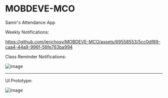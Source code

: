 # MOBDEVE-MCO
Samir's Attendance App

Weekly Notifications:

https://github.com/jerichosy/MOBDEVE-MCO/assets/69558553/5cc0df89-caa4-44a9-996f-56fe763ba994

Class Reminder Notifications:

![image](https://github.com/jerichosy/MOBDEVE-MCO/assets/69558553/0a6588a5-1be0-41a0-b80c-8c86b6f4e60b)


---
UI Prototype:

![image](https://github.com/jerichosy/MOBDEVE-MCO/assets/69558553/4354dd89-90ff-4977-bcf6-066b7caa4c19)
